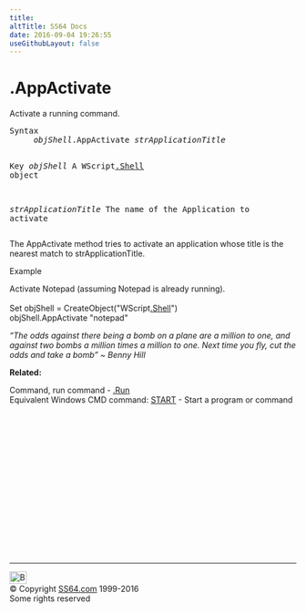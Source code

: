 ```yaml
---
title:
altTitle: SS64 Docs
date: 2016-09-04 19:26:55
useGithubLayout: false
---
```

<!-- #BeginLibraryItem "/Library/head_vb.lbi" --><!-- #EndLibraryItem --><h1>.AppActivate </h1> 
<p>Activate a running command. </p>
<pre>Syntax 
     <i>objShell</i>.AppActivate <i>strApplicationTitle</i>

Key
   <i>objShell</i>   A WScript<a href="shell.html">.Shell</a> object

   <i>strApplicationTitle</i>  The name of the Application to activate</pre>
<p>The AppActivate method tries to activate an application whose title
is the nearest match to strApplicationTitle. </p>
<p>Example</p>
<p>Activate Notepad (assuming Notepad is already running).<br>
<br>   
<span class="code">Set objShell = CreateObject("WScript<a href="shell.html">.Shell</a>")<br>
objShell.AppActivate "notepad"</span></p>
<p class="quote"><i>“The odds against there being a bomb on a plane are a million to one, and against two bombs a million times a million to one. Next time you fly, cut the odds and take a bomb” ~ Benny Hill </i></p>
<p><b>Related:</b></p>
<p>Command, run command - <a href="run.html">.Run</a><br>
Equivalent Windows CMD command: <a href="../nt/start.html">START</a> - Start a program or command</p><!-- #BeginLibraryItem "/Library/foot_vb.lbi" --><p>
<!-- VB300 -->
<ins class="adsbygoogle" style="display:inline-block;width:300px;height:250px" data-ad-client="ca-pub-6140977852749469" data-ad-slot="1683739502"></ins>
<script>
(adsbygoogle = window.adsbygoogle || []).push({});
</script></p>
<hr>
<div id="bl" class="footer"><a href="appactivate.html#"><img src="../images/top.png" width="30" height="22" alt="Back to the Top"></a></div>
<div id="br" class="footer, tagline">© Copyright <a href="http://ss64.com/">SS64.com</a> 1999-2016<br>
Some rights reserved</div><!-- #EndLibraryItem -->


